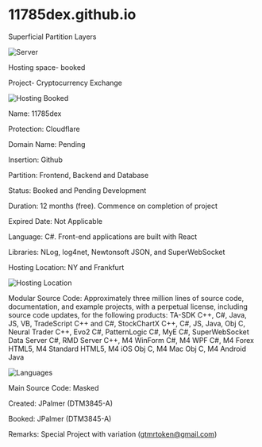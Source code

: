 # 11785dex.github.io
Superficial Partition Layers 

![Server](https://www.hostingpolice.com/wp-content/uploads/2018/06/Types-of-Web-Hosting.gif)

Hosting space- booked

Project- Cryptocurrency Exchange

![Hosting Booked](https://iceplatoon.com/wp-content/uploads/2019/08/How-To-Choose-The-Best-Hosting.png)

Name: 11785dex

Protection: Cloudflare

Domain Name: Pending

Insertion: Github

Partition: Frontend, Backend and Database

Status: Booked and Pending Development

Duration: 12 months (free). Commence on completion of project

Expired Date: Not Applicable

Language: C#. Front-end applications are built with React

Libraries: NLog, log4net, Newtonsoft JSON, and SuperWebSocket

Hosting Location: NY and Frankfurt

![Hosting Location](http://www.97cents.net/wp-content/uploads/2015/09/cloudflare-network-map.png)

Modular Source Code: Approximately three million lines of source code, documentation, and example projects, with a perpetual license, including source code updates, for the following products: TA-SDK C++, C#, Java, JS, VB, TradeScript C++ and C#, StockChartX C++, C#, JS, Java, Obj C, Neural Trader C++, Evo2 C#, PatternLogic C#, MyE C#, SuperWebSocket Data Server C#, RMD Server C++, M4 WinForm C#, M4 WPF C#, M4 Forex HTML5, M4 Standard HTML5, M4 iOS Obj C, M4 Mac Obj C, M4 Android Java

![Languages](https://zdnet1.cbsistatic.com/hub/i/r/2016/09/23/0bd0ce11-0fdc-4075-8566-2f6ede95a310/resize/770xauto/a0fbc332259076fdab94efe4d002ff9f/combined-chart-a.jpg)

Main Source Code: Masked

Created: JPalmer (DTM3845-A)

Booked: JPalmer (DTM3845-A)

Remarks: Special Project with variation (gtmrtoken@gmail.com)

